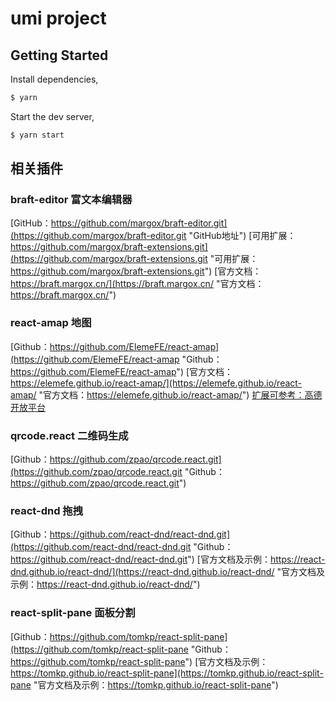 # umi project

## Getting Started

Install dependencies,

```bash
$ yarn
```

Start the dev server,

```bash
$ yarn start
```

## 相关插件

### braft-editor 富文本编辑器

[GitHub：https://github.com/margox/braft-editor.git](https://github.com/margox/braft-editor.git "GitHub地址")
[可用扩展：https://github.com/margox/braft-extensions.git](https://github.com/margox/braft-extensions.git "可用扩展：https://github.com/margox/braft-extensions.git")
[官方文档：https://braft.margox.cn/](https://braft.margox.cn/ "官方文档：https://braft.margox.cn/")

### react-amap 地图

[Github：https://github.com/ElemeFE/react-amap](https://github.com/ElemeFE/react-amap "Github：https://github.com/ElemeFE/react-amap")
[官方文档：https://elemefe.github.io/react-amap/](https://elemefe.github.io/react-amap/ "官方文档：https://elemefe.github.io/react-amap/")
[扩展可参考：高德开放平台](https://lbs.amap.com/ "扩展可参考：高德开放平台")


### qrcode.react 二维码生成

[Github：https://github.com/zpao/qrcode.react.git](https://github.com/zpao/qrcode.react.git "Github：https://github.com/zpao/qrcode.react.git")


### react-dnd 拖拽

[Github：https://github.com/react-dnd/react-dnd.git](https://github.com/react-dnd/react-dnd.git "Github：https://github.com/react-dnd/react-dnd.git")
[官方文档及示例：https://react-dnd.github.io/react-dnd/](https://react-dnd.github.io/react-dnd/ "官方文档及示例：https://react-dnd.github.io/react-dnd/")

### react-split-pane 面板分割

[Github：https://github.com/tomkp/react-split-pane](https://github.com/tomkp/react-split-pane "Github：https://github.com/tomkp/react-split-pane")
[官方文档及示例：https://tomkp.github.io/react-split-pane](https://tomkp.github.io/react-split-pane "官方文档及示例：https://tomkp.github.io/react-split-pane")